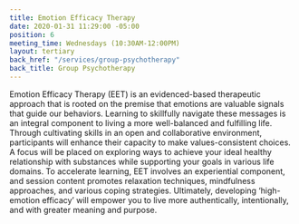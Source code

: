 ```yaml
---
title: Emotion Efficacy Therapy
date: 2020-01-31 11:29:00 -05:00
position: 6
meeting_time: Wednesdays (10:30AM-12:00PM)
layout: tertiary
back_href: "/services/group-psychotherapy"
back_title: Group Psychotherapy
---
```


Emotion Efficacy Therapy (EET) is an evidenced-based therapeutic approach that is rooted on the premise that emotions are valuable signals that guide our behaviors.  Learning to skillfully navigate these messages is an integral component to living a more well-balanced and fulfilling life. Through cultivating skills in an open and collaborative environment, participants will enhance their capacity to make values-consistent choices. A focus will be placed on exploring ways to achieve your ideal healthy relationship with substances while supporting your goals in various life domains. To accelerate learning, EET involves an experiential component, and session content promotes relaxation techniques, mindfulness approaches, and various coping strategies. Ultimately, developing ‘high-emotion efficacy’ will empower you to live more authentically, intentionally, and with greater meaning and purpose.
